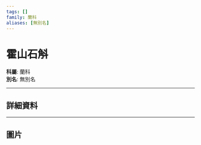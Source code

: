 ```yaml
---
tags: []
family: 蘭科
aliases: [無別名]
---
```


# 霍山石斛

**科屬**: 蘭科  
**別名**: 無別名  

---

## 詳細資料


---

## 圖片
